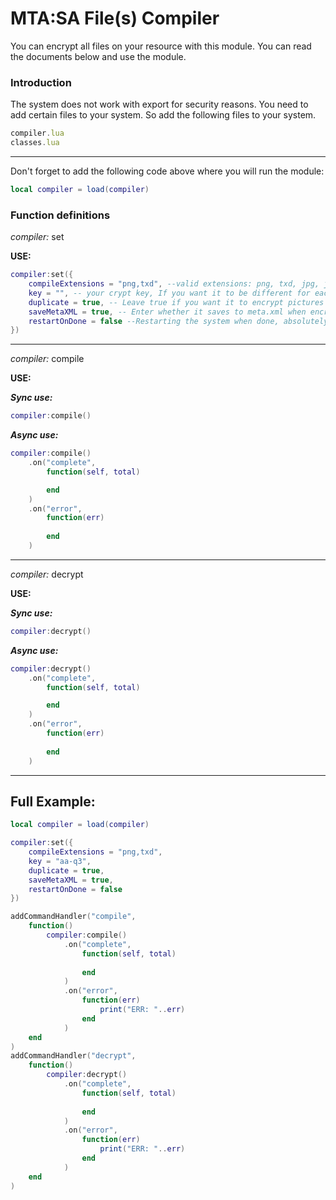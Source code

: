 # MTA:SA File(s) Compiler

You can encrypt all files on your resource with this module. You can read the documents below and use the module.


### Introduction

The system does not work with export for security reasons. You need to add certain files to your system.
So add the following files to your system.
```js
compiler.lua
classes.lua
```
<hr>

Don't forget to add the following code above where you will run the module:
```lua
local compiler = load(compiler)
```

### Function definitions

*compiler:* set

**USE:**
```lua
compiler:set({
    compileExtensions = "png,txd", --valid extensions: png, txd, jpg, jpeg, gif, dff, txd, ipb
    key = "", -- your crypt key, If you want it to be different for each resource you can use ( md5(getResourceName(getThisResource)) ) 
    duplicate = true, -- Leave true if you want it to encrypt pictures every resource starts.
    saveMetaXML = true, -- Enter whether it saves to meta.xml when encrypted or decrypted (true/false)
    restartOnDone = false --Restarting the system when done, absolutely necessary (require acl)
})
```

<hr>

*compiler:* compile

**USE:**

***Sync use:***
```lua
compiler:compile()
```

***Async use:***
```lua
compiler:compile()
    .on("complete",
        function(self, total)

        end
    )
    .on("error",
        function(err)
            
        end
    )
```

<hr>

*compiler:* decrypt

**USE:**

***Sync use:***
```lua
compiler:decrypt()
```

***Async use:***
```lua
compiler:decrypt()
    .on("complete",
        function(self, total)

        end
    )
    .on("error",
        function(err)
            
        end
    )
```

<hr>

## Full Example:

```lua
local compiler = load(compiler)

compiler:set({
    compileExtensions = "png,txd",
    key = "aa-q3",
    duplicate = true,
    saveMetaXML = true,
    restartOnDone = false
})

addCommandHandler("compile",
    function()
        compiler:compile()
            .on("complete",
                function(self, total)
                    
                end
            )
            .on("error",
                function(err)
                    print("ERR: "..err)
                end
            )
    end
)
addCommandHandler("decrypt",
    function()
        compiler:decrypt()
            .on("complete",
                function(self, total)
                    
                end
            )
            .on("error",
                function(err)
                    print("ERR: "..err)
                end
            )
    end
)
```
